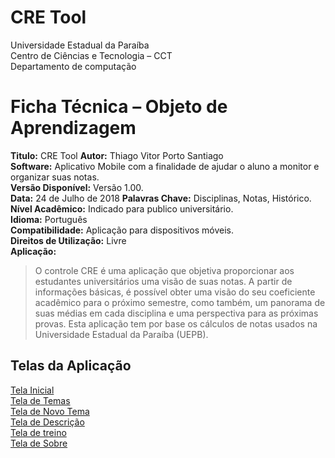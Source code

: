 
# CRE Tool

 Universidade Estadual da Paraíba  
 Centro de Ciências e Tecnologia – CCT  
 Departamento de computação  


# **Ficha Técnica – Objeto de Aprendizagem**

 **Titulo:** CRE Tool 
 **Autor:** Thiago Vitor Porto Santiago  
 **Software:** Aplicativo Mobile com a finalidade de ajudar o aluno a monitor e organizar suas notas.  
 **Versão Disponível:** Versão 1.00.  
 **Data:** 24 de Julho de 2018 
 **Palavras Chave:** Disciplinas, Notas, Histórico.  
 **Nível Acadêmico:** Indicado para publico universitário.  
 **Idioma:** Português  
 **Compatibilidade:** Aplicação para dispositivos móveis.  
 **Direitos de Utilização:** Livre  
 **Aplicação:** 
> O controle CRE é uma aplicação que objetiva proporcionar aos estudantes universitários uma visão de suas notas. A partir de informações básicas, é possível obter uma visão do seu coeficiente acadêmico para o próximo semestre, como também, um panorama de suas médias em cada disciplina e uma perspectiva para as próximas provas.
> Esta aplicação tem por base os cálculos de notas usados na Universidade Estadual da Paraíba (UEPB).


## Telas da Aplicação  
[Tela Inicial](#)  
[Tela de Temas](#)  
[Tela de Novo Tema](#)  
[Tela de Descrição](#)  
[Tela de treino](#)  
[Tela de Sobre](#)  


